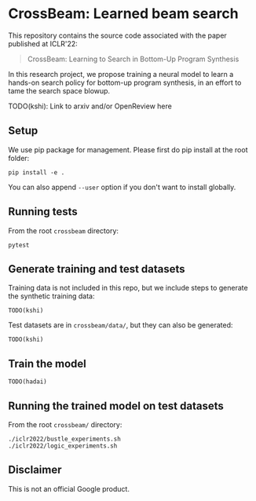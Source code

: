 # CrossBeam: Learned beam search

This repository contains the source code associated with the paper published at
ICLR'22:

> CrossBeam: Learning to Search in Bottom-Up Program Synthesis

In this research project, we propose training a neural model to learn a
hands-on search policy for bottom-up program synthesis, in an effort to tame
the search space blowup.

TODO(kshi): Link to arxiv and/or OpenReview here

## Setup

We use pip package for management. Please first do pip install at the root
folder:

    pip install -e .

You can also append `--user` option if you don't want to install globally.

## Running tests

From the root `crossbeam` directory:

```
pytest
```

## Generate training and test datasets

Training data is not included in this repo, but we include steps to generate the
synthetic training data:
```
TODO(kshi)
```

Test datasets are in `crossbeam/data/`, but they can also be generated:
```
TODO(kshi)
```

## Train the model

```
TODO(hadai)
```

## Running the trained model on test datasets

From the root `crossbeam/` directory:
```
./iclr2022/bustle_experiments.sh
./iclr2022/logic_experiments.sh
```

## Disclaimer

This is not an official Google product.
